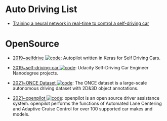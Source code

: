 # Auto Driving List

- [Training a neural network in real-time to control a self-driving car](https://medium.com/@tantony/training-a-neural-network-in-real-time-to-control-a-self-driving-car-9ee5654978b7#.u0ieyc7a4)

# OpenSource

- [2019~selfdrive ![code](https://ng-tech.icu/assets/code.svg)](https://github.com/littlemountainman/selfdrive): Autopilot written in Keras for Self Driving Cars.

- [2019~self-driving-car ![code](https://ng-tech.icu/assets/code.svg)](https://github.com/ndrplz/self-driving-car): Udacity Self-Driving Car Engineer Nanodegree projects.

- [2021~ONCE Dataset ![code](https://ng-tech.icu/assets/code.svg)](https://once-for-auto-driving.github.io/index.html): The ONCE dataset is a large-scale autonomous driving dataset with 2D&3D object annotations.

- [2021~openpilot ![code](https://ng-tech.icu/assets/code.svg)](https://github.com/commaai/openpilot): openpilot is an open source driver assistance system. openpilot performs the functions of Automated Lane Centering and Adaptive Cruise Control for over 100 supported car makes and models.
